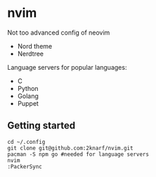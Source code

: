 # nvim

Not too advanced config of neovim

- Nord theme
- Nerdtree

Language servers for popular languages:

* C
* Python
* Golang
* Puppet


## Getting started

``` 
cd ~/.config
git clone git@github.com:2knarf/nvim.git
pacman -S npm go #needed for language servers
nvim
:PackerSync
``` 
